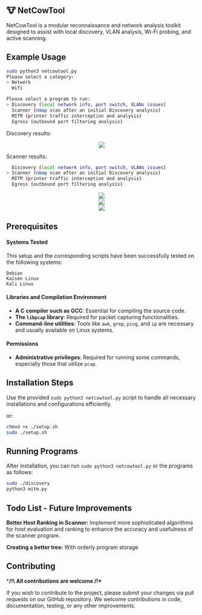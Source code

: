## 🐮 NetCowTool

NetCowTool is a modular reconnaissance and network analysis toolkit designed to assist with local discovery, VLAN analysis, Wi-Fi probing, and active scanning.

## Example Usage 
```bash
sudo python3 netcowtool.py
Please select a category:                                                                      
> Network                                                                                      
  Wifi

Please select a program to run:                                                   
> Discovery (local network info, port switch, VLANs issues)                                                                                
  Scanner (nmap scan after an initial Discovery analysis)                                                                                  
  MITM (printer traffic interception and analysis)                                                                                         
  Egress (outbound port filtering analysis)
```
Discovery results:
<center>
<img src="https://github.com/TheLaughingCow/discovery/blob/main/md01.png"/>
</center>

Scanner results:
```bash
  Discovery (local network info, port switch, VLANs issues)                                                                                
> Scanner (nmap scan after an initial Discovery analysis)                                                                                  
  MITM (printer traffic interception and analysis)                                                                                         
  Egress (outbound port filtering analysis)
```
<center>
<img src="https://github.com/TheLaughingCow/discovery/blob/main/md02.png"/>
</center>
<center>
<img src="https://github.com/TheLaughingCow/discovery/blob/main/md04.png"/>
</center>
<center>
<img src="https://github.com/TheLaughingCow/discovery/blob/main/md03.png"/>
</center>

## Prerequisites

#### Systems Tested

This setup and the corresponding scripts have been successfully tested on the following systems:

    Debian
    Kaisen Linux
    Kali Linux
    
#### Libraries and Compilation Environment

- **A C compiler such as GCC**: Essential for compiling the source code.
- **The `libpcap` library**: Required for packet capturing functionalities.
- **Command-line utilities**: Tools like `awk`, `grep`, `ping`, and `ip` are necessary and usually available on Linux systems.

#### Permissions

- **Administrative privileges**: Required for running some commands, especially those that utilize `pcap`.

## Installation Steps

Use the provided `sudo python3 netcowtool.py` script to handle all necessary installations and configurations efficiently.

or:

```bash
chmod +x ./setup.sh
sudo ./setup.sh
```
## Running Programs

After installation, you can run `sudo python3 netcowtool.py` or the programs as follows:

```bash
sudo ./discovery
python3 mitm.py
```
## Todo List - Future Improvements

**Better Host Ranking in Scanner:**
Implement more sophisticated algorithms for host evaluation and ranking to enhance the accuracy and usefulness of the scanner program.

**Creating a better tree:**
With orderly program storage

## Contributing

***/!\ All contributions are welcome /!\***

If you wish to contribute to the project, please submit your changes via pull requests on our GitHub repository.
We welcome contributions in code, documentation, testing, or any other improvements.
